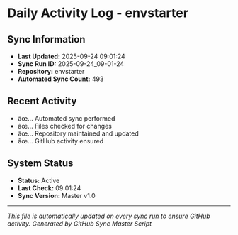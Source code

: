 ﻿# Daily Activity Log - envstarter

## Sync Information
- **Last Updated:** 2025-09-24 09:01:24
- **Sync Run ID:** 2025-09-24_09-01-24
- **Repository:** envstarter
- **Automated Sync Count:** 493

## Recent Activity
- âœ… Automated sync performed
- âœ… Files checked for changes
- âœ… Repository maintained and updated
- âœ… GitHub activity ensured

## System Status
- **Status:** Active
- **Last Check:** 09:01:24
- **Sync Version:** Master v1.0

---
*This file is automatically updated on every sync run to ensure GitHub activity.*
*Generated by GitHub Sync Master Script*
